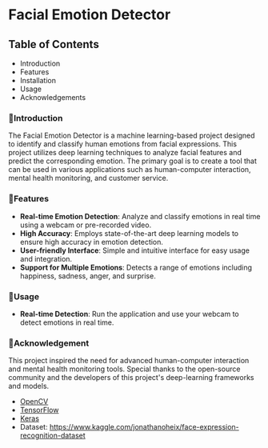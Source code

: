 # Facial Emotion Detector

## Table of Contents
- Introduction
- Features
- Installation
- Usage
- Acknowledgements

### 📍Introduction
The Facial Emotion Detector is a machine learning-based project designed to identify and classify human emotions from facial expressions. This project utilizes deep learning techniques to analyze facial features and predict the corresponding emotion. The primary goal is to create a tool that can be used in various applications such as human-computer interaction, mental health monitoring, and customer service.

### 📍Features
- **Real-time Emotion Detection**: Analyze and classify emotions in real time using a webcam or pre-recorded video.
- **High Accuracy**: Employs state-of-the-art deep learning models to ensure high accuracy in emotion detection.
- **User-friendly Interface**: Simple and intuitive interface for easy usage and integration.
- **Support for Multiple Emotions**: Detects a range of emotions including happiness, sadness, anger, and surprise.

### 📍Usage
- **Real-time Detection**: Run the application and use your webcam to detect emotions in real time.

### 📍Acknowledgement
This project inspired the need for advanced human-computer interaction and mental health monitoring tools. Special thanks to the open-source community and the developers of this project's deep-learning frameworks and models.

- [OpenCV](https://opencv.org/)
- [TensorFlow](https://www.tensorflow.org/)
- [Keras](https://keras.io/)
- Dataset: https://www.kaggle.com/jonathanoheix/face-expression-recognition-dataset

